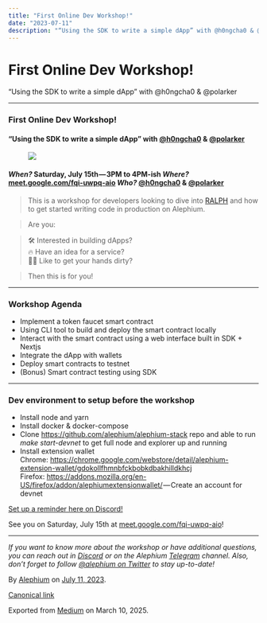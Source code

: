 ```yaml
---
title: "First Online Dev Workshop!"
date: "2023-07-11"
description: "“Using the SDK to write a simple dApp” with @h0ngcha0 & @polarker"
---
```


<div>

# First Online Dev Workshop!

</div>

<div class="section p-summary" field="subtitle">

“Using the SDK to write a simple dApp” with @h0ngcha0 & @polarker

</div>

<div class="section e-content" field="body">

<div id="2e4d" class="section section section--body section--first">

<div class="section-divider">

------------------------------------------------------------------------

</div>

<div class="section-content">

<div class="section-inner sectionLayout--insetColumn">

### First Online Dev Workshop!

#### “Using the SDK to write a simple dApp” with <a href="https://github.com/h0ngcha0" class="markup--anchor markup--h4-anchor" data-href="https://github.com/h0ngcha0" rel="noopener" target="_blank">@h0ngcha0</a> & <a href="https://github.com/polarker" class="markup--anchor markup--h4-anchor" data-href="https://github.com/polarker" rel="noopener" target="_blank">@polarker</a>

<figure id="0f07" class="graf graf--figure graf-after--h4">
<img src="https://cdn-images-1.medium.com/max/800/1*E8SBbZTR38H7h9o6uroFHw.png" class="graf-image" data-image-id="1*E8SBbZTR38H7h9o6uroFHw.png" data-width="1920" data-height="1080" data-is-featured="true" />
</figure>

#### *When?* Saturday, July 15th — 3PM to 4PM-ish *Where?* <a href="http://meet.google.com/fqi-uwpq-aio" class="markup--anchor markup--h4-anchor" data-href="http://meet.google.com/fqi-uwpq-aio" rel="noopener" target="_blank">meet.google.com/fqi-uwpq-aio</a> *Who?* <a href="https://github.com/h0ngcha0" class="markup--anchor markup--h4-anchor" data-href="https://github.com/h0ngcha0" rel="noopener" target="_blank">@h0ngcha0</a> & <a href="https://github.com/polarker" class="markup--anchor markup--h4-anchor" data-href="https://github.com/polarker" rel="noopener" target="_blank">@polarker</a>

> This is a workshop for developers looking to dive into <a href="https://docs.alephium.org/ralph/getting-started/" class="markup--anchor markup--blockquote-anchor" data-href="https://docs.alephium.org/ralph/getting-started/" rel="noopener" target="_blank">RALPH</a> and how to get started writing code in production on Alephium.

> Are you:

> 🛠️ Interested in building dApps?  
> 🔥 Have an idea for a service?  
> 👨‍💻 Like to get your hands dirty?

> Then this is for you!

</div>

</div>

</div>

<div id="9e51" class="section section section--body">

<div class="section-divider">

------------------------------------------------------------------------

</div>

<div class="section-content">

<div class="section-inner sectionLayout--insetColumn">

### Workshop Agenda

- <span id="1093">Implement a token faucet smart contract</span>
- <span id="4462">Using CLI tool to build and deploy the smart contract locally</span>
- <span id="7fcd">Interact with the smart contract using a web interface built in SDK + Nextjs</span>
- <span id="41a1">Integrate the dApp with wallets</span>
- <span id="a3d2">Deploy smart contracts to testnet</span>
- <span id="0dd7">(Bonus) Smart contract testing using SDK</span>

</div>

</div>

</div>

<div id="d6f2" class="section section section--body">

<div class="section-divider">

------------------------------------------------------------------------

</div>

<div class="section-content">

<div class="section-inner sectionLayout--insetColumn">

### Dev environment to setup before the workshop

- <span id="c580">Install node and yarn</span>
- <span id="0066">Install docker & docker-compose</span>
- <span id="78cc">Clone <a href="https://github.com/alephium/alephium-stack" class="markup--anchor markup--li-anchor" data-href="https://github.com/alephium/alephium-stack" rel="noopener" target="_blank">https://github.com/alephium/alephium-stack</a> repo and able to run *make start-devnet* to get full node and explorer up and running</span>
- <span id="43d0">Install extension wallet  
  Chrome: <a href="https://chrome.google.com/webstore/detail/alephium-extension-wallet/gdokollfhmnbfckbobkdbakhilldkhcj" class="markup--anchor markup--li-anchor" data-href="https://chrome.google.com/webstore/detail/alephium-extension-wallet/gdokollfhmnbfckbobkdbakhilldkhcj" rel="nofollow noopener" target="_blank">https://chrome.google.com/webstore/detail/alephium-extension-wallet/gdokollfhmnbfckbobkdbakhilldkhcj</a>  
  Firefox: <a href="https://addons.mozilla.org/en-US/firefox/addon/alephiumextensionwallet/" class="markup--anchor markup--li-anchor" data-href="https://addons.mozilla.org/en-US/firefox/addon/alephiumextensionwallet/" rel="nofollow noopener" target="_blank">https://addons.mozilla.org/en-US/firefox/addon/alephiumextensionwallet/</a> — Create an account for devnet</span>

<a href="https://discord.gg/eccjKX5g?event=1128346091822264413" class="markup--anchor markup--p-anchor" data-href="https://discord.gg/eccjKX5g?event=1128346091822264413" rel="noopener" target="_blank">Set up a reminder here on Discord!</a>

See you on Saturday, July 15th at <a href="http://meet.google.com/fqi-uwpq-aio" class="markup--anchor markup--p-anchor" data-href="http://meet.google.com/fqi-uwpq-aio" rel="noopener" target="_blank">meet.google.com/fqi-uwpq-aio</a>!

</div>

</div>

</div>

<div id="e481" class="section section section--body section--last">

<div class="section-divider">

------------------------------------------------------------------------

</div>

<div class="section-content">

<div class="section-inner sectionLayout--insetColumn">

*If you want to know more about the workshop or have additional questions, you can reach out in* <a href="https://alephium.org/discord/" class="markup--anchor markup--p-anchor" data-href="https://alephium.org/discord/" rel="noopener ugc nofollow noopener" target="_blank"><em>Discord</em></a> *or on the Alephium* <a href="https://t.me/alephiumgroup" class="markup--anchor markup--p-anchor" data-href="https://t.me/alephiumgroup" rel="noopener ugc nofollow noopener" target="_blank"><em>Telegram</em></a> *channel. Also, don’t forget to follow* <a href="https://twitter.com/alephium" class="markup--anchor markup--p-anchor" data-href="https://twitter.com/alephium" rel="noopener ugc nofollow noopener" target="_blank"><em>@alephium on Twitter</em></a> *to stay up-to-date!*

</div>

</div>

</div>

</div>

By <a href="https://medium.com/@alephium" class="p-author h-card">Alephium</a> on [July 11, 2023](https://medium.com/p/cff7ae7a58a9).

<a href="https://medium.com/@alephium/first-online-dev-workshop-cff7ae7a58a9" class="p-canonical">Canonical link</a>

Exported from [Medium](https://medium.com) on March 10, 2025.
